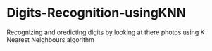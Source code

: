 # Digits-Recognition-usingKNN
Recognizing and oredicting digits by looking at there photos using K Nearest Neighbours algorithm
